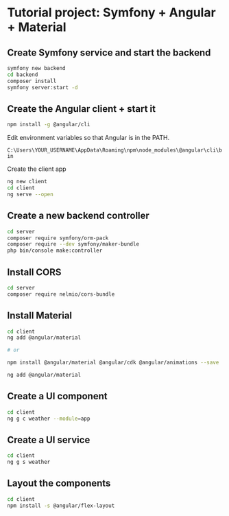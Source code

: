 # Tutorial project: Symfony + Angular + Material

## Create Symfony service and start the backend

~~~bash
symfony new backend
cd backend
composer install
symfony server:start -d
~~~

## Create the Angular client + start it

~~~bash
npm install -g @angular/cli
~~~

Edit environment variables so that Angular is in the PATH.

`C:\Users\YOUR_USERNAME\AppData\Roaming\npm\node_modules\@angular\cli\bin`

Create the client app

~~~bash
ng new client
cd client
ng serve --open
~~~

## Create a new backend controller

~~~bash
cd server
composer require symfony/orm-pack
composer require --dev symfony/maker-bundle
php bin/console make:controller
~~~

## Install CORS

~~~bash
cd server
composer require nelmio/cors-bundle
~~~

## Install Material

~~~bash
cd client
ng add @angular/material

# or 

npm install @angular/material @angular/cdk @angular/animations --save

ng add @angular/material
~~~

## Create a UI component

~~~bash
cd client
ng g c weather --module=app
~~~

## Create a UI service

~~~bash
cd client
ng g s weather
~~~

## Layout the components

~~~bash
cd client
npm install -s @angular/flex-layout
~~~